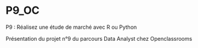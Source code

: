 # P9_OC
P9 : Réalisez une étude de marché avec R ou Python

Présentation du projet n°9 du parcours Data Analyst chez Openclassrooms
